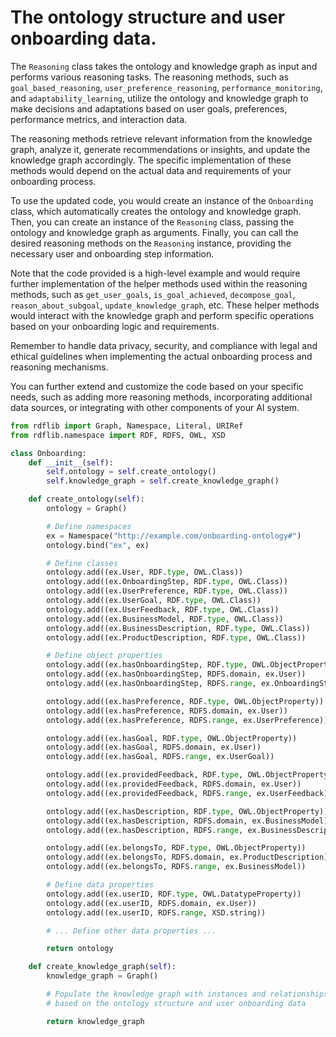 # The ontology structure and user onboarding data.

The `Reasoning` class takes the ontology and knowledge graph as input and performs various reasoning tasks. The reasoning methods, such as `goal_based_reasoning`, `user_preference_reasoning`, `performance_monitoring`, and `adaptability_learning`, utilize the ontology and knowledge graph to make decisions and adaptations based on user goals, preferences, performance metrics, and interaction data.

The reasoning methods retrieve relevant information from the knowledge graph, analyze it, generate recommendations or insights, and update the knowledge graph accordingly. The specific implementation of these methods would depend on the actual data and requirements of your onboarding process.

To use the updated code, you would create an instance of the `Onboarding` class, which automatically creates the ontology and knowledge graph. Then, you can create an instance of the `Reasoning` class, passing the ontology and knowledge graph as arguments. Finally, you can call the desired reasoning methods on the `Reasoning` instance, providing the necessary user and onboarding step information.

Note that the code provided is a high-level example and would require further implementation of the helper methods used within the reasoning methods, such as `get_user_goals`, `is_goal_achieved`, `decompose_goal`, `reason_about_subgoal`, `update_knowledge_graph`, etc. These helper methods would interact with the knowledge graph and perform specific operations based on your onboarding logic and requirements.

Remember to handle data privacy, security, and compliance with legal and ethical guidelines when implementing the actual onboarding process and reasoning mechanisms.

You can further extend and customize the code based on your specific needs, such as adding more reasoning methods, incorporating additional data sources, or integrating with other components of your AI system.

```python
from rdflib import Graph, Namespace, Literal, URIRef
from rdflib.namespace import RDF, RDFS, OWL, XSD

class Onboarding:
    def __init__(self):
        self.ontology = self.create_ontology()
        self.knowledge_graph = self.create_knowledge_graph()

    def create_ontology(self):
        ontology = Graph()

        # Define namespaces
        ex = Namespace("http://example.com/onboarding-ontology#")
        ontology.bind("ex", ex)

        # Define classes
        ontology.add((ex.User, RDF.type, OWL.Class))
        ontology.add((ex.OnboardingStep, RDF.type, OWL.Class))
        ontology.add((ex.UserPreference, RDF.type, OWL.Class))
        ontology.add((ex.UserGoal, RDF.type, OWL.Class))
        ontology.add((ex.UserFeedback, RDF.type, OWL.Class))
        ontology.add((ex.BusinessModel, RDF.type, OWL.Class))
        ontology.add((ex.BusinessDescription, RDF.type, OWL.Class))
        ontology.add((ex.ProductDescription, RDF.type, OWL.Class))

        # Define object properties
        ontology.add((ex.hasOnboardingStep, RDF.type, OWL.ObjectProperty))
        ontology.add((ex.hasOnboardingStep, RDFS.domain, ex.User))
        ontology.add((ex.hasOnboardingStep, RDFS.range, ex.OnboardingStep))

        ontology.add((ex.hasPreference, RDF.type, OWL.ObjectProperty))
        ontology.add((ex.hasPreference, RDFS.domain, ex.User))
        ontology.add((ex.hasPreference, RDFS.range, ex.UserPreference))

        ontology.add((ex.hasGoal, RDF.type, OWL.ObjectProperty))
        ontology.add((ex.hasGoal, RDFS.domain, ex.User))
        ontology.add((ex.hasGoal, RDFS.range, ex.UserGoal))

        ontology.add((ex.providedFeedback, RDF.type, OWL.ObjectProperty))
        ontology.add((ex.providedFeedback, RDFS.domain, ex.User))
        ontology.add((ex.providedFeedback, RDFS.range, ex.UserFeedback))

        ontology.add((ex.hasDescription, RDF.type, OWL.ObjectProperty))
        ontology.add((ex.hasDescription, RDFS.domain, ex.BusinessModel))
        ontology.add((ex.hasDescription, RDFS.range, ex.BusinessDescription))

        ontology.add((ex.belongsTo, RDF.type, OWL.ObjectProperty))
        ontology.add((ex.belongsTo, RDFS.domain, ex.ProductDescription))
        ontology.add((ex.belongsTo, RDFS.range, ex.BusinessModel))

        # Define data properties
        ontology.add((ex.userID, RDF.type, OWL.DatatypeProperty))
        ontology.add((ex.userID, RDFS.domain, ex.User))
        ontology.add((ex.userID, RDFS.range, XSD.string))

        # ... Define other data properties ...

        return ontology

    def create_knowledge_graph(self):
        knowledge_graph = Graph()

        # Populate the knowledge graph with instances and relationships
        # based on the ontology structure and user onboarding data

        return knowledge_graph
```
